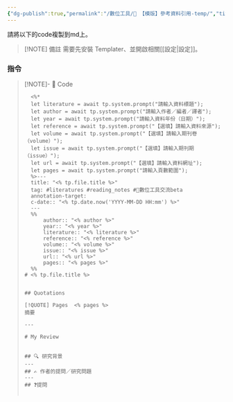 ```yaml
---
{"dg-publish":true,"permalink":"/數位工具/📑 【模版】參考資料引用-temp/","title":"📑 【模版】參考資料引用-temp","tags":["📝數位工具交流beta","self_learing"],"noteIcon":"3","updated":"2025-06-10T19:50:04.459+08:00"}
---
```




請將以下的code複製到md上。

> [!NOTE] 備註
> 需要先安裝 Templater、並開啟相關[[設定\|設定]]。

### 指令



> [!NOTE]- 📀 Code
> 
> ```
> 	<%* 
> 	let literature = await tp.system.prompt("請輸入資料標題");
> 	let author = await tp.system.prompt("請輸入作者／編者／譯者");
> 	let year = await tp.system.prompt("請輸入資料年份（日期）");
> 	let reference = await tp.system.prompt("【選填】請輸入資料來源");
> 	let volume = await tp.system.prompt("【選填】請輸入期刊卷（volume）");
> 	let issue = await tp.system.prompt("【選填】請輸入期刊期（issue）");
> 	let url = await tp.system.prompt("【選填】請輸入資料網址");
> 	let pages = await tp.system.prompt("請輸入頁數範圍");
> 	%>---
> 	title: "<% tp.file.title %>"
> 	tag: #literatures #reading_notes #📝數位工具交流beta 
> 	annotation-target: 
> 	c-date:: "<% tp.date.now('YYYY-MM-DD HH:mm') %>"
> 	---
> 	%% 
> 		author:: "<% author %>"
> 		year:: "<% year %>"
> 		literature:: "<% literature %>"
> 		reference:: "<% reference %>"
> 		volume:: "<% volume %>"
> 		issue:: "<% issue %>"
> 		url:: "<% url %>"
> 		pages:: "<% pages %>" 
> 	%%
> # <% tp.file.title %>
> 
> 
> ## Quotations
> 
> [!QUOTE] Pages  <% pages %>
> 摘要
> 
> ---
> 
> # My Review
> 
> 
> ## 🔍 研究背景
> ---
> ## ✍️ 作者的提問／研究問題
> ---
> ## ❓提問
> 
> 
> ```